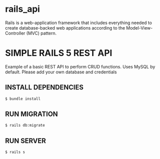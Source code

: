 # rails_api
Rails is a web-application framework that includes everything needed to create database-backed web applications according to the Model-View-Controller (MVC) pattern.

# SIMPLE RAILS 5 REST API

Example of a basic REST API to perform CRUD functions. Uses MySQL by default. Please add your own database and credentials

## INSTALL DEPENDENCIES
```bash
$ bundle install
```

## RUN MIGRATION
```bash
$ rails db:migrate
```

## RUN SERVER
```bash
$ rails s
```


